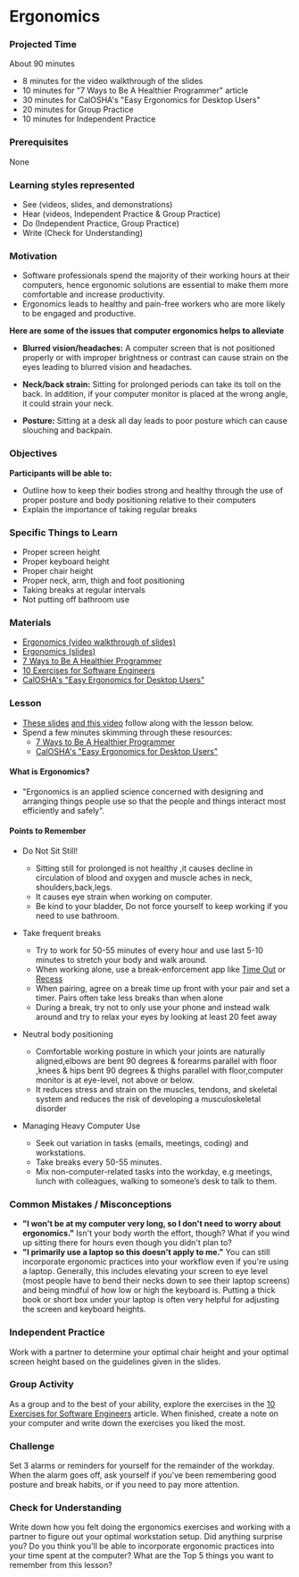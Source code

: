 # Ergonomics

### Projected Time
About 90 minutes
- 8 minutes for the video walkthrough of the slides
- 10 minutes for "7 Ways to Be A Healthier Programmer" article
- 30 minutes for CalOSHA's "Easy Ergonomics for Desktop Users"
- 20 minutes for Group Practice
- 10 minutes for Independent Practice

### Prerequisites
None

### Learning styles represented

- See (videos, slides, and demonstrations)
- Hear (videos, Independent Practice & Group Practice)
- Do (Independent Practice, Group Practice)
- Write (Check for Understanding)

### Motivation
- Software professionals spend the majority of their working hours at their computers, hence ergonomic solutions are essential to make them more comfortable and increase productivity.
- Ergonomics leads to healthy and pain-free workers who are more likely to be engaged and productive.

**Here are some of the issues that computer ergonomics helps to alleviate**

- **Blurred vision/headaches:** A computer screen that is  not positioned properly or with improper brightness or contrast can cause strain on the eyes leading to blurred vision and headaches.

- **Neck/back strain:** Sitting for  prolonged periods can take its toll on the back. In addition, if your computer monitor is placed at the wrong angle, it could strain your neck. 

- **Posture:** Sitting at a desk all day leads to poor posture which can cause slouching and backpain.

### Objectives
**Participants will be able to:**
- Outline how to keep their bodies strong and healthy through the use of proper posture and body positioning relative to their computers
- Explain the importance of taking regular breaks

### Specific Things to Learn
- Proper screen height
- Proper keyboard height
- Proper chair height
- Proper neck, arm, thigh and foot positioning
- Taking breaks at regular intervals
- Not putting off bathroom use

### Materials
- [Ergonomics (video walkthrough of slides)](https://drive.google.com/open?id=1s2yDFOSpTiiw_75aF6DjyMRtdK9EuyaD)
- [Ergonomics (slides)](https://docs.google.com/presentation/d/1q-X4-bPDdyk8Hr3ne-Rr0SMFMP7YRdJQz9AzAZ2fR1A/edit?usp=sharing)
- [7 Ways to Be A Healthier Programmer](https://successfulsoftware.net/2008/10/26/7-ways-to-be-a-healthier-programmer/)
- [10 Exercises for Software Engineers](https://www.linkedin.com/pulse/10-must-do-exercises-ergonomics-software-developers-designers-wang/)
- [CalOSHA's "Easy Ergonomics for Desktop Users"](https://www.dir.ca.gov/dosh/dosh_publications/ComputerErgo.pdf)

### Lesson

- [These slides](https://docs.google.com/presentation/d/1q-X4-bPDdyk8Hr3ne-Rr0SMFMP7YRdJQz9AzAZ2fR1A/edit?usp=sharing) [and this video](https://drive.google.com/open?id=1s2yDFOSpTiiw_75aF6DjyMRtdK9EuyaD) follow along with the lesson below.
- Spend a few minutes skimming through these resources:
  - [7 Ways to Be A Healthier Programmer](https://successfulsoftware.net/2008/10/26/7-ways-to-be-a-healthier-programmer/)
  - [CalOSHA's "Easy Ergonomics for Desktop Users"](https://www.dir.ca.gov/dosh/dosh_publications/ComputerErgo.pdf)

#### What is Ergonomics?
  - "Ergonomics is an applied science concerned with designing and arranging things people use so that the people and things interact most efficiently and safely".
  
#### Points to Remember
  - Do Not Sit Still!
    - Sitting still for prolonged is not healthy ,it causes decline in circulation of blood and oxygen and muscle aches in neck, shoulders,back,legs.
    - It causes eye strain when working on computer.
    - Be kind to your bladder, Do not force yourself to keep working if you need to use bathroom.
    
  - Take frequent breaks
    - Try to work for 50-55 minutes of every hour  and use last 5-10 minutes to stretch your body and walk around.
    - When working alone, use a break-enforcement app like [Time Out](https://apps.apple.com/us/app/time-out-break-reminders/id402592703?mt=12) or [Recess](https://apps.apple.com/us/app/recess/id621451282?mt=12)
    - When pairing, agree on a break time up front with your pair and set a timer. Pairs often take less breaks than when alone
    - During a break, try not to only use your phone and instead walk around and try to relax your eyes by looking at least 20 feet away
  
  - Neutral body positioning
    - Comfortable working posture in which your joints are naturally aligned,elbows are bent 90 degrees & forearms parallel with floor ,knees & hips bent 90 degrees & thighs parallel with floor,computer monitor is at eye-level, not above or below.
    -  It reduces stress and strain on the muscles, tendons, and skeletal system and reduces the risk of developing a musculoskeletal disorder
    
  - Managing Heavy Computer Use
    - Seek out variation in tasks (emails, meetings, coding) and workstations.
    - Take breaks every 50-55 minutes.
    - Mix non-computer-related tasks into the workday, e.g meetings, lunch with colleagues, walking to someone’s desk to talk to them.

### Common Mistakes / Misconceptions

- **"I won't be at my computer very long, so I don't need to worry about ergonomics."** Isn't your body worth the effort, though? What if you wind up sitting there for hours even though you didn't plan to?
- **"I primarily use a laptop so this doesn't apply to me."** You can still incorporate ergonomic practices into your workflow even if you're using a laptop. Generally, this includes elevating your screen to eye level (most people have to bend their necks down to see their laptop screens) and being mindful of how low or high the keyboard is. Putting a thick book or short box under your laptop is often very helpful for adjusting the screen and keyboard heights.

### Independent Practice

Work with a partner to determine your optimal chair height and your optimal screen height based on the guidelines given in the slides.

### Group Activity

As a group and to the best of your ability, explore the exercises in the [10 Exercises for Software Engineers](https://www.linkedin.com/pulse/10-must-do-exercises-ergonomics-software-developers-designers-wang/) article. When finished, create a note on your computer and write down the exercises you liked the most.


### Challenge

Set 3 alarms or reminders for yourself for the remainder of the workday.  When the alarm goes off, ask yourself if you've been remembering good posture and break habits, or if you need to pay more attention.

### Check for Understanding

Write down how you felt doing the ergonomics exercises and working with a partner to figure out your optimal workstation setup. Did anything surprise you? Do you think you'll be able to incorporate ergonomic practices into your time spent at the computer? What are the Top 5 things you want to remember from this lesson?

